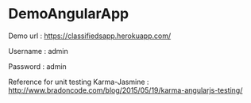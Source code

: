 # DemoAngularApp

Demo url : https://classifiedsapp.herokuapp.com/

Username : admin

Password : admin

Reference for unit testing Karma-Jasmine : http://www.bradoncode.com/blog/2015/05/19/karma-angularjs-testing/
